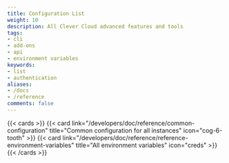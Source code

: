 ```yaml
---
title: Configuration List
weight: 10
description: All Clever Cloud advanced features and tools
tags:
- cli
- add-ons
- api
- environment variables
keywords:
- list
- authentication
aliases:
- /docs
- /reference
comments: false
---
```


{{< cards >}}
  {{< card link="/developers/doc/reference/common-configuration" title="Common configuration for all instances" icon="cog-6-tooth" >}}
  {{< card link="/developers/doc/reference/reference-environment-variables" title="All environment variables" icon="creds" >}}
{{< /cards >}}
